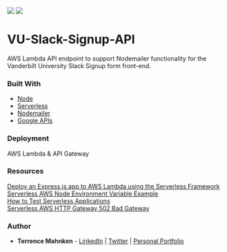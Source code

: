 <img src="https://img.shields.io/badge/license-MIT-green?style=for-the-badge" />
<img src="https://img.shields.io/github/last-commit/terrencemm2/VU-Slack-Signup-API?style=for-the-badge" />

# VU-Slack-Signup-API
AWS Lambda API endpoint to support Nodemailer functionality for the Vanderbilt University Slack Signup form front-end.

### Built With
- [Node](https://nodejs.org/)  
- [Serverless](https://www.serverless.com/)
- [Nodemailer](https://www.npmjs.com/package/nodemailer)
- [Google APIs](https://console.developers.google.com/apis)

### Deployment
AWS Lambda & API Gateway

### Resources
[Deploy an Express.js app to AWS Lambda using the Serverless Framework](https://bitbucket.org/blog/deploy-an-express-js-app-to-aws-lambda-using-the-serverless-framework)  
[Serverless AWS Node Environment Variable Example](https://github.com/serverless/examples/tree/master/aws-node-env-variables)  
[How to Test Serverless Applications](https://www.serverless.com/blog/how-test-serverless-applications/)  
[Serverless AWS HTTP Gateway 502 Bad Gateway](https://dzone.com/articles/serverless-aws-http-gateway-502-bad-gateway)  

### Author 
* **Terrence Mahnken** - [LinkedIn](https://www.linkedin.com/in/terrencemahnken/) | [Twitter](https://twitter.com/TerrenceMahnken) | [Personal Portfolio](https://terrence.codes)